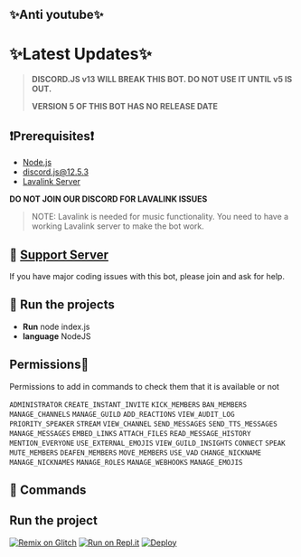## ✨Anti youtube✨


# ✨Latest Updates✨

> **DISCORD.JS v13 WILL BREAK THIS BOT. DO NOT USE IT UNTIL v5 IS OUT.**
>
> **VERSION 5 OF THIS BOT HAS NO RELEASE DATE**

## ❗Prerequisites❗
- [Node.js](https://nodejs.org/en/download/)
- discord.js@12.5.3
- [Lavalink Server](https://github.com/freyacodes/Lavalink#server-configuration)

**DO NOT JOIN OUR DISCORD FOR LAVALINK ISSUES**

> NOTE: Lavalink is needed for music functionality. You need to have a working Lavalink server to make the bot work.

## 📝 [Support Server](https://discord.gg/5zKev8cbq5)

If you have major coding issues with this bot, please join and ask for help.

## 💨 Run the projects
- **Run** node index.js
- **language** NodeJS

## Permissions😤
Permissions to add in commands to check them that it is available or not

`ADMINISTRATOR`
`CREATE_INSTANT_INVITE`
`KICK_MEMBERS`
`BAN_MEMBERS`
`MANAGE_CHANNELS`
`MANAGE_GUILD` 
`ADD_REACTIONS`
`VIEW_AUDIT_LOG`
`PRIORITY_SPEAKER`
`STREAM`
`VIEW_CHANNEL`
`SEND_MESSAGES`
`SEND_TTS_MESSAGES`
`MANAGE_MESSAGES`
`EMBED_LINKS`
`ATTACH_FILES`
`READ_MESSAGE_HISTORY`
`MENTION_EVERYONE`
`USE_EXTERNAL_EMOJIS` 
`VIEW_GUILD_INSIGHTS`
`CONNECT`
`SPEAK`
`MUTE_MEMBERS`
`DEAFEN_MEMBERS`
`MOVE_MEMBERS`
`USE_VAD`
`CHANGE_NICKNAME`
`MANAGE_NICKNAMES`
`MANAGE_ROLES`
`MANAGE_WEBHOOKS`
`MANAGE_EMOJIS`

## 😤 Commands



## Run the project
[![Remix on Glitch](https://cdn.glitch.com/2703baf2-b643-4da7-ab91-7ee2a2d00b5b%2Fremix-button.svg)](https://glitch.com/edit/#!/import/github/anonymouseJoke/giveaway) [![Run on Repl.it](https://repl.it/badge/github/anonymouseJoke/giveaway)](https://repl.it/github/anonymouseJoke/giveaway) [![Deploy](https://www.herokucdn.com/deploy/button.svg)](https://heroku.com/deploy?template=https://github.com/anonymouseJoke/giveaway)
